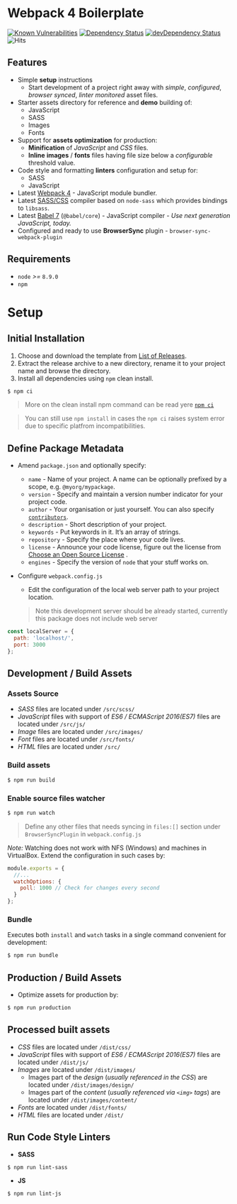 # Webpack 4 Boilerplate

[![Known Vulnerabilities](https://snyk.io/test/github/WeAreAthlon/frontend-webpack-boilerplate/badge.svg?targetFile=package.json)](https://snyk.io/test/github/WeAreAthlon/frontend-webpack-boilerplate?targetFile=package.json)
[![Dependency Status](https://david-dm.org/WeAreAthlon/frontend-webpack-boilerplate.svg)](https://david-dm.org/WeAreAthlon/frontend-webpack-boilerplate) 
[![devDependency Status](https://david-dm.org/WeAreAthlon/frontend-webpack-boilerplate/dev-status.svg)](https://david-dm.org/WeAreAthlon/frontend-webpack-boilerplate?type=dev)
![Hits](http://hits.dwyl.io/weareathlon/frontend-webpack-boilerplate.svg)

## Features

* Simple **setup** instructions
  * Start development of a project right away with *simple*, *configured*, *browser synced*, *linter monitored* asset files.
* Starter assets directory for reference and **demo** building of:
  * JavaScript
  * SASS
  * Images
  * Fonts
* Support for **assets optimization** for production:
  * **Minification** of *JavaScript* and *CSS* files.
  * **Inline** **images** / **fonts** files having file size below a *configurable* threshold value.
* Code style and formatting **linters** configuration and setup for:
  * SASS
  * JavaScript
* Latest [Webpack 4](https://github.com/webpack/webpack) - JavaScript module bundler.
* Latest [SASS/CSS](https://github.com/sass/node-sass) compiler based on `node-sass` which provides bindings to `libsass`.
* Latest [Babel 7](https://github.com/babel/babel) (`@babel/core`) - JavaScript compiler - _Use next generation JavaScript, today._
* Configured and ready to use **BrowserSync** plugin - `browser-sync-webpack-plugin`

## Requirements

* `node` _>=_ `8.9.0`
* `npm`

# Setup

## Initial Installation

1. Choose and download the template from [List of Releases](https://github.com/WeAreAthlon/frontend-webpack-boilerplate/releases).
2. Extract the release archive to a new directory, rename it to your project name and browse the directory.
3. Install all dependencies using `npm` clean install. 

```sh 
$ npm ci
```

> More on the clean install npm command can be read yere [`npm ci`](https://docs.npmjs.com/cli/ci.html)

> You can still use `npm install` in cases the `npm ci` raises system error due to specific platfrom incompatibilities.

## Define Package Metadata

* Amend `package.json` and optionally specify:
    * `name` - Name of your project. A name can be optionally prefixed by a scope, e.g. `@myorg/mypackage`.
    * `version` - Specify and maintain a version number indicator for your project code.
    * `author` - Your organisation or just yourself. You can also specify [`contributors`](https://docs.npmjs.com/files/package.json#people-fields-author-contributors).
    * `description` - Short description of your project.
    * `keywords` - Put keywords in it. It’s an array of strings.
    * `repository` - Specify the place where your code lives.
    * `license` - Announce your code license, figure out the license from [Choose an Open Source License](https://choosealicense.com) .
    * `engines` - Specify the version of `node` that your stuff works on.
* Configure `webpack.config.js`
    * Edit the configuration of the local web server path to your project location.
    
    > Note this development server should be already started, currently this package does not include web server

```js
const localServer = {
  path: 'localhost/',
  port: 3000
};
```

## Development / Build Assets

### Assets Source

* _SASS_ files are located under `/src/scss/`
* _JavaScript_ files with support of _ES6 / ECMAScript 2016(ES7)_ files are located under `/src/js/`
* _Image_ files are located under `/src/images/`
* _Font_ files are located under `/src/fonts/`
* _HTML_ files are located under `/src/`

### Build assets

```sh
$ npm run build
```

### Enable source files watcher

```sh
$ npm run watch
```

> Define any other files that needs syncing in `files:[]` section under `BrowserSyncPlugin` in `webpack.config.js`

*Note:* Watching does not work with NFS (Windows) and machines in VirtualBox. Extend the configuration in such cases by:

```js
module.exports = {
  //...
  watchOptions: {
    poll: 1000 // Check for changes every second
  }
};
```

### Bundle

Executes both `install` and `watch` tasks in a single command convenient for development:

```sh
$ npm run bundle
```

## Production / Build Assets

* Optimize assets for production by:

```sh
$ npm run production
```

## Processed built assets

* _CSS_ files are located under `/dist/css/`
* _JavaScript_ files with support of _ES6 / ECMAScript 2016(ES7)_ files are located under `/dist/js/`
* _Images_ are located under `/dist/images/`
  * Images part of the _design_ (_usually referenced in the CSS_) are located under `/dist/images/design/`
  * Images part of the _content_ (_usually referenced via `<img>` tags_) are located under `/dist/images/content/`
* _Fonts_ are located under `/dist/fonts/`
* _HTML_ files are located under `/dist/`

## Run Code Style Linters

* **SASS**

```sh
$ npm run lint-sass
```
* **JS**

```sh
$ npm run lint-js
```
